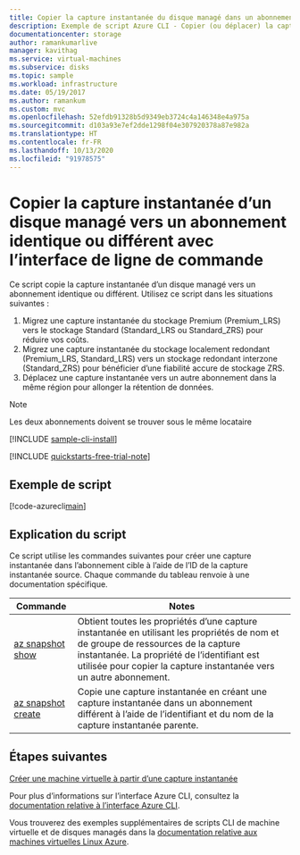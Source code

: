 ```yaml
---
title: Copier la capture instantanée du disque managé dans un abonnement - Exemple CLI
description: Exemple de script Azure CLI - Copier (ou déplacer) la capture instantanée d’un disque managé vers un abonnement identique ou différent avec CLI
documentationcenter: storage
author: ramankumarlive
manager: kavithag
ms.service: virtual-machines
ms.subservice: disks
ms.topic: sample
ms.workload: infrastructure
ms.date: 05/19/2017
ms.author: ramankum
ms.custom: mvc
ms.openlocfilehash: 52efdb91328b5d9349eb3724c4a146348e4a975a
ms.sourcegitcommit: d103a93e7ef2dde1298f04e307920378a87e982a
ms.translationtype: HT
ms.contentlocale: fr-FR
ms.lasthandoff: 10/13/2020
ms.locfileid: "91978575"
---
```

# <a name="copy-snapshot-of-a-managed-disk-to-same-or-different-subscription-with-cli"></a>Copier la capture instantanée d’un disque managé vers un abonnement identique ou différent avec l’interface de ligne de commande

Ce script copie la capture instantanée d’un disque managé vers un abonnement identique ou différent. Utilisez ce script dans les situations suivantes :

1. Migrez une capture instantanée du stockage Premium (Premium_LRS) vers le stockage Standard (Standard_LRS ou Standard_ZRS) pour réduire vos coûts.
1. Migrez une capture instantanée du stockage localement redondant (Premium_LRS, Standard_LRS) vers un stockage redondant interzone (Standard_ZRS) pour bénéficier d’une fiabilité accure de stockage ZRS.
1. Déplacez une capture instantanée vers un autre abonnement dans la même région pour allonger la rétention de données.

> [!NOTE]
> Les deux abonnements doivent se trouver sous le même locataire

[!INCLUDE [sample-cli-install](../../../includes/sample-cli-install.md)]

[!INCLUDE [quickstarts-free-trial-note](../../../includes/quickstarts-free-trial-note.md)]

## <a name="sample-script"></a>Exemple de script

[!code-azurecli[main](../../../cli_scripts/virtual-machine/copy-snapshot-to-same-or-different-subscription/copy-snapshot-to-same-or-different-subscription.sh "Copy snapshot")]


## <a name="script-explanation"></a>Explication du script

Ce script utilise les commandes suivantes pour créer une capture instantanée dans l’abonnement cible à l’aide de l’ID de la capture instantanée source. Chaque commande du tableau renvoie à une documentation spécifique.

| Commande | Notes |
|---|---|
| [az snapshot show](/cli/azure/snapshot) | Obtient toutes les propriétés d’une capture instantanée en utilisant les propriétés de nom et de groupe de ressources de la capture instantanée. La propriété de l’identifiant est utilisée pour copier la capture instantanée vers un autre abonnement.  |
| [az snapshot create](/cli/azure/snapshot) | Copie une capture instantanée en créant une capture instantanée dans un abonnement différent à l’aide de l’identifiant et du nom de la capture instantanée parente.  |

## <a name="next-steps"></a>Étapes suivantes

[Créer une machine virtuelle à partir d’une capture instantanée](./virtual-machines-linux-cli-sample-create-vm-from-snapshot.md?toc=%2fazure%2fvirtual-machines%2flinux%2ftoc.json)

Pour plus d’informations sur l’interface Azure CLI, consultez la [documentation relative à l’interface Azure CLI](/cli/azure).

Vous trouverez des exemples supplémentaires de scripts CLI de machine virtuelle et de disques managés dans la [documentation relative aux machines virtuelles Linux Azure](../linux/cli-samples.md?toc=%2fazure%2fvirtual-machines%2flinux%2ftoc.json).

